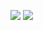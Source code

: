 <img src="https://github.com/ChngJeremy/github-stats/blob/master/generated/overview.svg#gh-dark-mode-only" /> <img src="https://github.com/ChngJeremy/github-stats/blob/master/generated/languages.svg#gh-dark-mode-only" />
